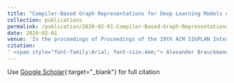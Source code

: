 ```yaml
---
title: "Compiler-Based Graph Representations for Deep Learning Models of Code"
collection: publications
permalink: /publication/2020-02-01-Compiler-Based-Graph-Representations-for-Deep-Learning-Models-of-Code
date: 2020-02-01
venue: 'In the proceedings of Proceedings of the 29th ACM SIGPLAN International Conference on Compiler Construction (CC 2020)'
citation:
' <span style="font-family:Arial; font-size:4em;"> Alexander Brauckmann,  Andr\&apos;{e}s Goens,  Sebastian Ertel,  Jeronimo Castrillon, &quot;Compiler-Based Graph Representations for Deep Learning Models of Code.&quot; In the proceedings of Proceedings of the 29th ACM SIGPLAN International Conference on Compiler Construction (CC 2020), 2020.'</span>
---
```

Use [Google Scholar](https://scholar.google.com/scholar?q=Compiler+Based+Graph+Representations+for+Deep+Learning+Models+of+Code){:target="_blank"} for full citation